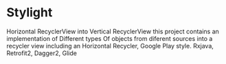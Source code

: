 # Stylight
Horizontal RecyclerView into Vertical RecyclerView
this project contains an implementation of Different types Of objects from diferent sources into a recycler view 
including an Horizontal Recycler, Google Play style.
Rxjava, Retrofit2, Dagger2, Glide
